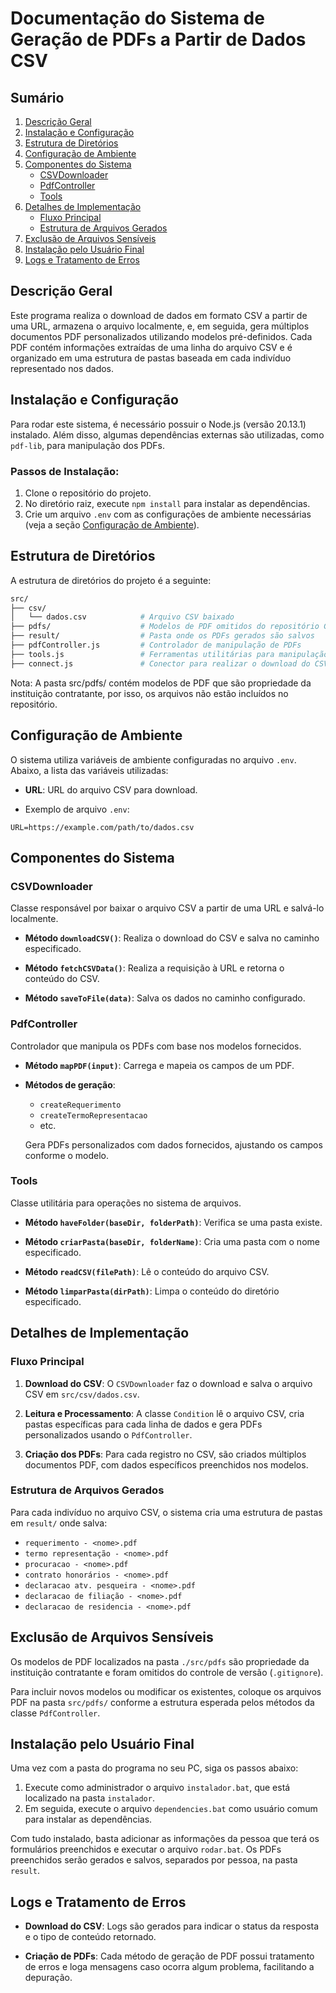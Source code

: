 # Documentação do Sistema de Geração de PDFs a Partir de Dados CSV

## Sumário
1. [Descrição Geral](#descrição-geral)
2. [Instalação e Configuração](#instalação-e-configuração)
3. [Estrutura de Diretórios](#estrutura-de-diretórios)
4. [Configuração de Ambiente](#configuração-de-ambiente)
5. [Componentes do Sistema](#componentes-do-sistema)
   - [CSVDownloader](#csvdownloader)
   - [PdfController](#pdfcontroller)
   - [Tools](#tools)
6. [Detalhes de Implementação](#detalhes-de-implementação)
   - [Fluxo Principal](#fluxo-principal)
   - [Estrutura de Arquivos Gerados](#estrutura-de-arquivos-gerados)
7. [Exclusão de Arquivos Sensíveis](#exclusão-de-arquivos-sensíveis)
8. [Instalação pelo Usuário Final](#instalação-pelo-usuário-final)
9. [Logs e Tratamento de Erros](#logs-e-tratamento-de-erros)



## Descrição Geral
Este programa realiza o download de dados em formato CSV a partir de uma URL, armazena o arquivo localmente, e, em seguida, gera múltiplos documentos PDF personalizados utilizando modelos pré-definidos. Cada PDF contém informações extraídas de uma linha do arquivo CSV e é organizado em uma estrutura de pastas baseada em cada indivíduo representado nos dados.


## Instalação e Configuração
Para rodar este sistema, é necessário possuir o Node.js (versão 20.13.1) instalado. Além disso, algumas dependências externas são utilizadas, como `pdf-lib`, para manipulação dos PDFs.

### Passos de Instalação:
1. Clone o repositório do projeto.
2. No diretório raiz, execute `npm install` para instalar as dependências.
3. Crie um arquivo `.env` com as configurações de ambiente necessárias (veja a seção [Configuração de Ambiente](#configuração-de-ambiente)).

## Estrutura de Diretórios
A estrutura de diretórios do projeto é a seguinte:

```bash
src/
├── csv/
│   └── dados.csv            # Arquivo CSV baixado
├── pdfs/                    # Modelos de PDF omitidos do repositório Git
├── result/                  # Pasta onde os PDFs gerados são salvos
├── pdfController.js         # Controlador de manipulação de PDFs
├── tools.js                 # Ferramentas utilitárias para manipulação de arquivos
├── connect.js               # Conector para realizar o download do CSV
```
Nota: A pasta src/pdfs/ contém modelos de PDF que são propriedade da instituição contratante, por isso, os arquivos não estão incluídos no repositório.


## Configuração de Ambiente 
O sistema utiliza variáveis de ambiente configuradas no arquivo `.env`. Abaixo, a lista das variáveis utilizadas: 
- **URL**: URL do arquivo CSV para download.

- Exemplo de arquivo `.env`: 
```plaintext 
URL=https://example.com/path/to/dados.csv
```


## Componentes do Sistema

### CSVDownloader
Classe responsável por baixar o arquivo CSV a partir de uma URL e salvá-lo localmente.

- **Método `downloadCSV()`**: 
  Realiza o download do CSV e salva no caminho especificado.

- **Método `fetchCSVData()`**: 
  Realiza a requisição à URL e retorna o conteúdo do CSV.

- **Método `saveToFile(data)`**: 
  Salva os dados no caminho configurado.


### PdfController
Controlador que manipula os PDFs com base nos modelos fornecidos.

- **Método `mapPDF(input)`**: 
  Carrega e mapeia os campos de um PDF.

- **Métodos de geração**: 
  - `createRequerimento`
  - `createTermoRepresentacao`
  - etc.
  
  Gera PDFs personalizados com dados fornecidos, ajustando os campos conforme o modelo.


### Tools
Classe utilitária para operações no sistema de arquivos.

- **Método `haveFolder(baseDir, folderPath)`**: 
  Verifica se uma pasta existe.

- **Método `criarPasta(baseDir, folderName)`**: 
  Cria uma pasta com o nome especificado.

- **Método `readCSV(filePath)`**: 
  Lê o conteúdo do arquivo CSV.

- **Método `limparPasta(dirPath)`**: 
  Limpa o conteúdo do diretório especificado.


## Detalhes de Implementação

### Fluxo Principal

1. **Download do CSV**: 
   O `CSVDownloader` faz o download e salva o arquivo CSV em `src/csv/dados.csv`.

2. **Leitura e Processamento**: 
   A classe `Condition` lê o arquivo CSV, cria pastas específicas para cada linha de dados e gera PDFs personalizados usando o `PdfController`.

3. **Criação dos PDFs**: 
   Para cada registro no CSV, são criados múltiplos documentos PDF, com dados específicos preenchidos nos modelos.


### Estrutura de Arquivos Gerados

Para cada indivíduo no arquivo CSV, o sistema cria uma estrutura de pastas em `result/` onde salva:

- `requerimento - <nome>.pdf`
- `termo representação - <nome>.pdf`
- `procuracao - <nome>.pdf`
- `contrato honorários - <nome>.pdf`
- `declaracao atv. pesqueira - <nome>.pdf`
- `declaracao de filiação - <nome>.pdf`
- `declaracao de residencia - <nome>.pdf`


## Exclusão de Arquivos Sensíveis

Os modelos de PDF localizados na pasta `./src/pdfs` são propriedade da instituição contratante e foram omitidos do controle de versão (`.gitignore`).

Para incluir novos modelos ou modificar os existentes, coloque os arquivos PDF na pasta `src/pdfs/` conforme a estrutura esperada pelos métodos da classe `PdfController`.


## Instalação pelo Usuário Final

Uma vez com a pasta do programa no seu PC, siga os passos abaixo:

1. Execute como administrador o arquivo `instalador.bat`, que está localizado na pasta `instalador`.
2. Em seguida, execute o arquivo `dependencies.bat` como usuário comum para instalar as dependências.

Com tudo instalado, basta adicionar as informações da pessoa que terá os formulários preenchidos e executar o arquivo `rodar.bat`. Os PDFs preenchidos serão gerados e salvos, separados por pessoa, na pasta `result`.


## Logs e Tratamento de Erros

- **Download do CSV**: 
  Logs são gerados para indicar o status da resposta e o tipo de conteúdo retornado.

- **Criação de PDFs**: 
  Cada método de geração de PDF possui tratamento de erros e loga mensagens caso ocorra algum problema, facilitando a depuração.

